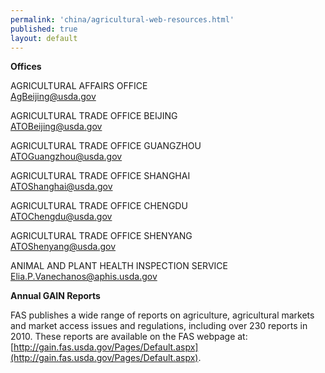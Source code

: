 ```yaml
--- 
permalink: 'china/agricultural-web-resources.html' 
published: true 
layout: default
---
```

**Offices**

AGRICULTURAL AFFAIRS OFFICE  
[AgBeijing@usda.gov](mailto:AgBeijing@usda.gov)  

AGRICULTURAL TRADE OFFICE BEIJING  
[ATOBeijing@usda.gov](mailto:ATOBeijing@usda.gov)  

AGRICULTURAL TRADE OFFICE GUANGZHOU  
[ATOGuangzhou@usda.gov](mailto:ATOGuangzhou@usda.gov)  

AGRICULTURAL TRADE OFFICE SHANGHAI  
[ATOShanghai@usda.gov](mailto:ATOShanghai@usda.gov)  

AGRICULTURAL TRADE OFFICE CHENGDU  
[ATOChengdu@usda.gov](mailto:ATOChengdu@usda.gov)  

AGRICULTURAL TRADE OFFICE SHENYANG  
[ATOShenyang@usda.gov](mailto:ATOShenyang@usda.gov)  

ANIMAL AND PLANT HEALTH INSPECTION SERVICE  
[Elia.P.Vanechanos@aphis.usda.gov](mailto:Elia.P.Vanechanos@aphis.usda.gov)  

**Annual GAIN Reports**

FAS publishes a wide range of reports on agriculture, agricultural markets and market access issues and regulations, including over 230 reports in 2010. These reports are available on the FAS webpage at: [http://gain.fas.usda.gov/Pages/Default.aspx](http://gain.fas.usda.gov/Pages/Default.aspx).
